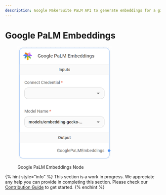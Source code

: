 ```yaml
---
description: Google MakerSuite PaLM API to generate embeddings for a given text.
---
```


# Google PaLM Embeddings

<figure><img src="../../../.gitbook/assets/image (7) (1).png" alt="" width="304"><figcaption><p>Google PaLM Embeddings Node</p></figcaption></figure>

{% hint style="info" %}
This section is a work in progress. We appreciate any help you can provide in completing this section. Please check our [Contribution Guide](https://toi500.gitbook.io/flowise-docs/contributing) to get started.
{% endhint %}
